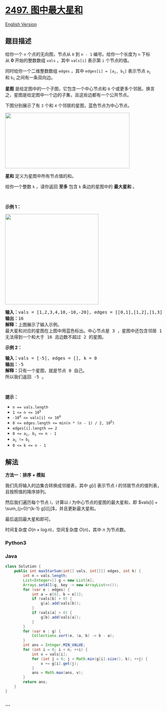 # [2497. 图中最大星和](https://leetcode.cn/problems/maximum-star-sum-of-a-graph)

[English Version](/solution/2400-2499/2497.Maximum%20Star%20Sum%20of%20a%20Graph/README_EN.md)

## 题目描述

<!-- 这里写题目描述 -->

<p>给你一个&nbsp;<code>n</code>&nbsp;个点的无向图，节点从&nbsp;<code>0</code>&nbsp;到&nbsp;<code>n - 1</code>&nbsp;编号。给你一个长度为 <code>n</code>&nbsp;下标从&nbsp;<strong>0</strong>&nbsp;开始的整数数组&nbsp;<code>vals</code>&nbsp;，其中&nbsp;<code>vals[i]</code>&nbsp;表示第&nbsp;<code>i</code>&nbsp;个节点的值。</p>

<p>同时给你一个二维整数数组&nbsp;<code>edges</code>&nbsp;，其中&nbsp;<code>edges[i] = [a<sub>i</sub>, b<sub>i</sub>]</code>&nbsp;表示节点&nbsp;<code>a<sub>i</sub></code> 和&nbsp;<code>b<sub>i</sub></code>&nbsp;之间有一条双向边。</p>

<p><strong>星图</strong>&nbsp;是给定图中的一个子图，它包含一个中心节点和&nbsp;<code>0</code>&nbsp;个或更多个邻居。换言之，星图是给定图中一个边的子集，且这些边都有一个公共节点。</p>

<p>下图分别展示了有 <code>3</code>&nbsp;个和 <code>4</code>&nbsp;个邻居的星图，蓝色节点为中心节点。</p>

<p><img alt="" src="https://fastly.jsdelivr.net/gh/doocs/leetcode@main/solution/2400-2499/2497.Maximum%20Star%20Sum%20of%20a%20Graph/images/max-star-sum-descdrawio.png" style="width: 400px; height: 179px;"></p>

<p><strong>星和</strong> 定义为星图中所有节点值的和。</p>

<p>给你一个整数&nbsp;<code>k</code>&nbsp;，请你返回 <strong>至多</strong>&nbsp;包含 <code>k</code>&nbsp;条边的星图中的 <strong>最大星和</strong>&nbsp;。</p>

<p>&nbsp;</p>

<p><strong>示例 1：</strong></p>

<p><img alt="" src="https://fastly.jsdelivr.net/gh/doocs/leetcode@main/solution/2400-2499/2497.Maximum%20Star%20Sum%20of%20a%20Graph/images/max-star-sum-example1drawio.png" style="width: 300px; height: 291px;"></p>

<pre><b>输入：</b>vals = [1,2,3,4,10,-10,-20], edges = [[0,1],[1,2],[1,3],[3,4],[3,5],[3,6]], k = 2
<b>输出：</b>16
<b>解释：</b>上图展示了输入示例。
最大星和对应的星图在上图中用蓝色标出。中心节点是 3 ，星图中还包含邻居 1 和 4 。
无法得到一个和大于 16 且边数不超过 2 的星图。
</pre>

<p><strong>示例 2：</strong></p>

<pre><b>输入：</b>vals = [-5], edges = [], k = 0
<b>输出：</b>-5
<b>解释：</b>只有一个星图，就是节点 0 自己。
所以我们返回 -5 。
</pre>

<p>&nbsp;</p>

<p><strong>提示：</strong></p>

<ul>
	<li><code>n == vals.length</code></li>
	<li><code>1 &lt;= n &lt;= 10<sup>5</sup></code></li>
	<li><code>-10<sup>4</sup> &lt;= vals[i] &lt;= 10<sup>4</sup></code></li>
	<li><code>0 &lt;= edges.length &lt;= min(n * (n - 1) / 2</code><code>, 10<sup>5</sup>)</code></li>
	<li><code>edges[i].length == 2</code></li>
	<li><code>0 &lt;= a<sub>i</sub>, b<sub>i</sub> &lt;= n - 1</code></li>
	<li><code>a<sub>i</sub> != b<sub>i</sub></code></li>
	<li><code>0 &lt;= k &lt;= n - 1</code></li>
</ul>

## 解法

<!-- 这里可写通用的实现逻辑 -->

**方法一：排序 + 模拟**

我们先将输入的边集合转换成邻接表，其中 $g[i]$ 表示节点 $i$ 的邻居节点的值列表，且按照值的降序排列。

然后我们遍历每个节点 $i$，计算以 $i$ 为中心节点的星图的最大星和，即 $vals[i] + \sum_{j=0}^{k-1} g[i][j]$，并且更新最大星和。

最后返回最大星和即可。

时间复杂度 $O(n \times \log n)$，空间复杂度 $O(n)$，其中 $n$ 为节点数。

<!-- tabs:start -->

### **Python3**

<!-- 这里可写当前语言的特殊实现逻辑 -->



### **Java**

<!-- 这里可写当前语言的特殊实现逻辑 -->

```java
class Solution {
    public int maxStarSum(int[] vals, int[][] edges, int k) {
        int n = vals.length;
        List<Integer>[] g = new List[n];
        Arrays.setAll(g, key -> new ArrayList<>());
        for (var e : edges) {
            int a = e[0], b = e[1];
            if (vals[b] > 0) {
                g[a].add(vals[b]);
            }
            if (vals[a] > 0) {
                g[b].add(vals[a]);
            }
        }
        for (var e : g) {
            Collections.sort(e, (a, b) -> b - a);
        }
        int ans = Integer.MIN_VALUE;
        for (int i = 0; i < n; ++i) {
            int v = vals[i];
            for (int j = 0; j < Math.min(g[i].size(), k); ++j) {
                v += g[i].get(j);
            }
            ans = Math.max(ans, v);
        }
        return ans;
    }
}
```









### **...**

```

```


